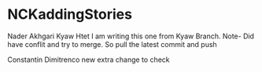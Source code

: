 # NCKaddingStories
Nader Akhgari
Kyaw Htet
I am writing this one from Kyaw Branch.
Note- Did have conflit and try to merge.
So pull the latest commit and push 

Constantin Dimitrenco
new extra change to check
